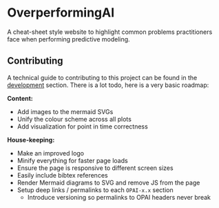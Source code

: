 # OverperformingAI
A cheat-sheet style website to highlight common problems practitioners face when performing predictive modeling.

## Contributing
A technical guide to contributing to this project can be found in the [development](DEVELOPMENT.md) section. There is a lot todo, here is a very basic roadmap:

**Content:**
 - Add images to the mermaid SVGs
 - Unify the colour scheme across all plots
 - Add visualization for point in time correctness

**House-keeping:**
 - Make an improved logo
 - Minify everything for faster page loads
 - Ensure the page is responsive to different screen sizes
 - Easily include bibtex references
 - Render Mermaid diagrams to SVG and remove JS from the page
 - Setup deep links / permalinks to each `OPAI-x.x` section
    - Introduce versioning so permalinks to OPAI headers never break
